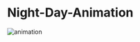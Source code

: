 # Night-Day-Animation
![animation](https://github.com/SemihParlak/Night-Day-Animation/assets/124163896/912aced3-77e3-40e5-af3a-7ffdc6c5fdd3)
